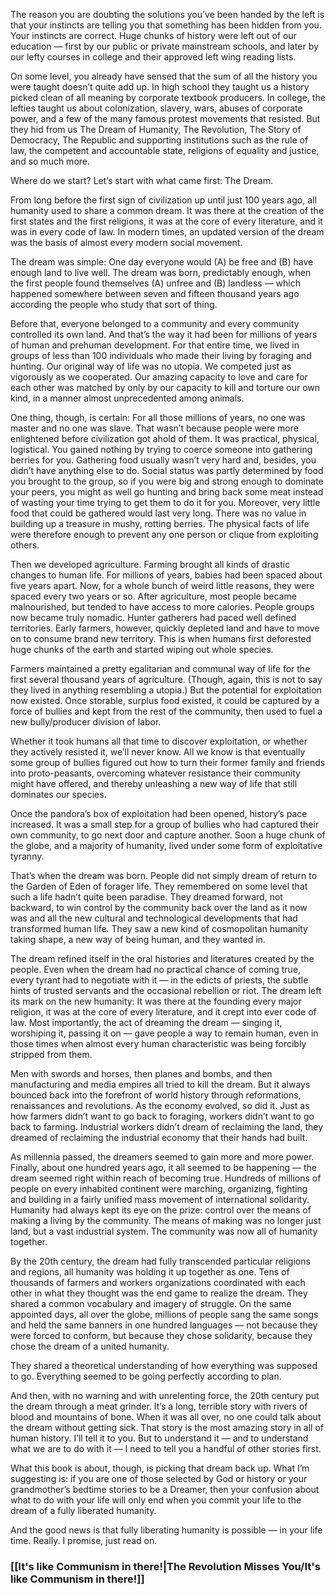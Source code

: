 The reason you are doubting the solutions you’ve been handed by the left is that your instincts are telling you that something has been hidden from you. Your instincts are correct. Huge chunks of history were left out of our education — first by our public or private mainstream schools, and later by our lefty courses in college and their approved left wing reading lists. 

On some level, you already have sensed that the sum of all the history you were taught doesn’t quite add up. In high school they taught us a history picked clean of all meaning by corporate textbook producers. In college, the lefties taught us about colonization, slavery, wars, abuses of corporate power, and a few of the many famous protest movements that resisted. But they hid from us The Dream of Humanity, The Revolution, The Story of Democracy, The Republic and supporting institutions such as the rule of law, the competent and accountable state, religions of equality and justice, and so much more.

Where do we start? Let’s start with what came first: The Dream. 

From long before the first sign of civilization up until just 100 years ago, all humanity used to share a common dream. It was there at the creation of the first states and the first religions, it was at the core of every literature, and it was in every code of law. In modern times, an updated version of the dream was the basis of almost every modern social movement.

The dream was simple: One day everyone would (A) be free and (B) have enough land to live well. The dream was born, predictably enough, when the first people found themselves (A) unfree and (B) landless — which happened somewhere between seven and fifteen thousand years ago according the people who study that sort of thing. 

Before that, everyone belonged to a community and every community controlled its own land. And that’s the way it had been for millions of years of human and prehuman development. 
For that entire time, we lived in groups of less than 100 individuals who made their living by foraging and hunting. Our original way of life was no utopia. We competed just as vigorously as we cooperated. Our amazing capacity to love and care for each other was matched by only by our capacity to kill and torture our own kind, in a manner almost unprecedented among animals. 

One thing, though, is certain: For all those millions of years, no one was master and no one was slave. That wasn’t because people were more enlightened before civilization got ahold of them. It was practical, physical, logistical. You gained nothing by trying to coerce someone into gathering berries for you. Gathering food usually wasn’t very hard and, besides, you didn’t have anything else to do. Social status was partly determined by food you brought to the group, so if you were big and strong enough to dominate your peers, you might as well go hunting and bring back some meat instead of wasting your time trying to get them to do it for you. Moreover, very little food that could be gathered would last very long. There was no value in building up a treasure in mushy, rotting berries. The physical facts of life were therefore enough to prevent any one person or clique from exploiting others.

Then we developed agriculture. Farming brought all kinds of drastic changes to human life. For millions of years, babies had been spaced about five years apart. Now, for a whole bunch of weird little reasons, they were spaced every two years or so. After agriculture, most people became malnourished, but tended to have access to more calories. People groups now became truly nomadic. Hunter gatherers had paced well defined territories. Early farmers, however, quickly depleted land and have to move on to consume brand new territory. This is when humans first deforested huge chunks of the earth and started wiping out whole species.  

Farmers maintained a pretty egalitarian and communal way of life for the first several thousand years of agriculture. (Though, again, this is not to say they lived in anything resembling a utopia.) But the potential for exploitation now existed. Once storable, surplus food existed, it could be captured by a force of bullies and kept from the rest of the community, then used to fuel a new bully/producer division of labor.

Whether it took humans all that time to discover exploitation, or whether they actively resisted it, we’ll never know. All we know is that eventually some group of bullies figured out how to turn their former family and friends into proto-peasants, overcoming whatever resistance their community might have offered, and thereby unleashing a new way of life that still dominates our species. 

Once the pandora’s box of exploitation had been opened, history’s pace increased. It was a small step for a group of bullies who had captured their own community, to go next door and capture another. Soon a huge chunk of the globe, and a majority of humanity, lived under some form of exploitative tyranny. 

That’s when the dream was born. People did not simply dream of return to the Garden of Eden of forager life. They remembered on some level that such a life hadn’t quite been paradise. They dreamed forward, not backward, to win control by the community back over the land as it now was and all the new cultural and technological developments that had transformed human life. They saw a new kind of cosmopolitan humanity taking shape, a new way of being human, and they wanted in. 

The dream refined itself in the oral histories and literatures created by the people. Even when the dream had no practical chance of coming true, every tyrant had to negotiate with it — in the edicts of priests, the subtle hints of trusted servants and the occasional rebellion or riot. The dream left its mark on the new humanity: It was there at the founding every major religion, it was at the core of every literature, and it crept into ever code of law. Most importantly, the act of dreaming the dream — singing it, worshiping it, passing it on —  gave people a way to remain human, even in those times when almost every human characteristic was being forcibly stripped from them. 

Men with swords and horses, then planes and bombs, and then manufacturing and media empires all tried to kill the dream. But it always bounced back into the forefront of world history through reformations, renaissances and revolutions. As the economy evolved, so did it. Just as how farmers didn’t want to go back to foraging, workers didn’t want to go back to farming. Industrial workers didn’t dream of reclaiming the land, they dreamed of reclaiming the industrial economy that their hands had built. 

As millennia passed, the dreamers seemed to gain more and more power. Finally, about one hundred years ago, it all seemed to be happening — the dream seemed right within reach of becoming true. Hundreds of millions of people on every inhabited continent were marching, organizing, fighting and building in a fairly unified mass movement of international solidarity. 
Humanity had always kept its eye on the prize: control over the means of making a living by the community. The means of making was no longer just land, but a vast industrial system. The community was now all of humanity together.

By the 20th century, the dream had fully transcended particular religions and regions, all humanity was holding it up together as one. Tens of thousands of farmers and workers organizations coordinated with each other in what they thought was the end game to realize the dream. They shared a common vocabulary and imagery of struggle. On the same appointed days, all over the globe, millions of people sang the same songs and held the same banners in one hundred languages — not because they were forced to conform, but because they chose solidarity, because they chose the dream of a united humanity. 

They shared a theoretical understanding of how everything was supposed to go. Everything seemed to be going perfectly according to plan. 

And then, with no warning and with unrelenting force, the 20th century put the dream through a meat grinder. It’s a long, terrible story with rivers of blood and mountains of bone. When it was all over, no one could talk about the dream without getting sick. That story is the most amazing story in all of human history. I’ll tell it to you. But to understand it — and to understand what we are to do with it — I need to tell you a handful of other stories first. 

What this book is about, though, is picking that dream back up. What I’m suggesting is: if you are one of those selected by God or history or your grandmother’s bedtime stories to be a Dreamer, then your confusion about what to do with your life will only end when you commit your life to the dream of a fully liberated humanity.

And the good news is that fully liberating humanity is possible — in your life time. Really. I promise, just read on. 

### [[It's like Communism in there!|The Revolution Misses You/It's like Communism in there!]]